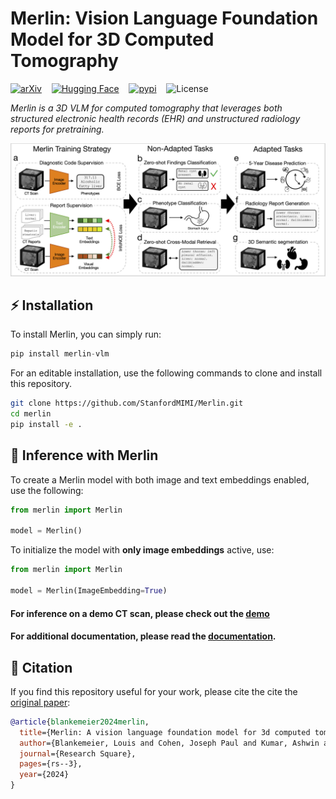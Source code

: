 # Merlin: Vision Language Foundation Model for 3D Computed Tomography

[![arXiv](https://img.shields.io/badge/arXiv-2406.06512-b31b1b.svg?style=for-the-badge)](https://arxiv.org/abs/2406.06512)&nbsp;&nbsp;&nbsp;&nbsp;[![Hugging Face](https://huggingface.co/datasets/huggingface/badges/resolve/main/model-on-hf-md.svg)](https://huggingface.co/stanfordmimi/Merlin)&nbsp;&nbsp;&nbsp;&nbsp;[![pypi](https://img.shields.io/pypi/v/merlin-vlm?style=for-the-badge)](https://pypi.org/project/merlin-vlm/)&nbsp;&nbsp;&nbsp;&nbsp;![License](https://img.shields.io/github/license/stanfordmimi/merlin?style=for-the-badge)

*Merlin is a 3D VLM for computed tomography that leverages both structured electronic health records (EHR) and unstructured radiology reports for pretraining.*

![Key Graphic](documentation/assets/overview.png)

## ⚡️ Installation

To install Merlin, you can simply run:

```python
pip install merlin-vlm
```

For an editable installation, use the following commands to clone and install this repository.
```bash
git clone https://github.com/StanfordMIMI/Merlin.git
cd merlin
pip install -e .
```

## 🚀 Inference with Merlin

To create a Merlin model with both image and text embeddings enabled, use the following:
```python
from merlin import Merlin

model = Merlin()
```

To initialize the model with **only image embeddings** active, use:
```python
from merlin import Merlin

model = Merlin(ImageEmbedding=True)
```

#### For inference on a demo CT scan, please check out the [demo](documentation/demo.py)

#### For additional documentation, please read the [documentation](documentation/inference.md).

## 📎 Citation
If you find this repository useful for your work, please cite the cite the [original paper](https://arxiv.org/abs/2406.06512):

```bibtex
@article{blankemeier2024merlin,
  title={Merlin: A vision language foundation model for 3d computed tomography},
  author={Blankemeier, Louis and Cohen, Joseph Paul and Kumar, Ashwin and Van Veen, Dave and Gardezi, Syed Jamal Safdar and Paschali, Magdalini and Chen, Zhihong and Delbrouck, Jean-Benoit and Reis, Eduardo and Truyts, Cesar and others},
  journal={Research Square},
  pages={rs--3},
  year={2024}
}
```